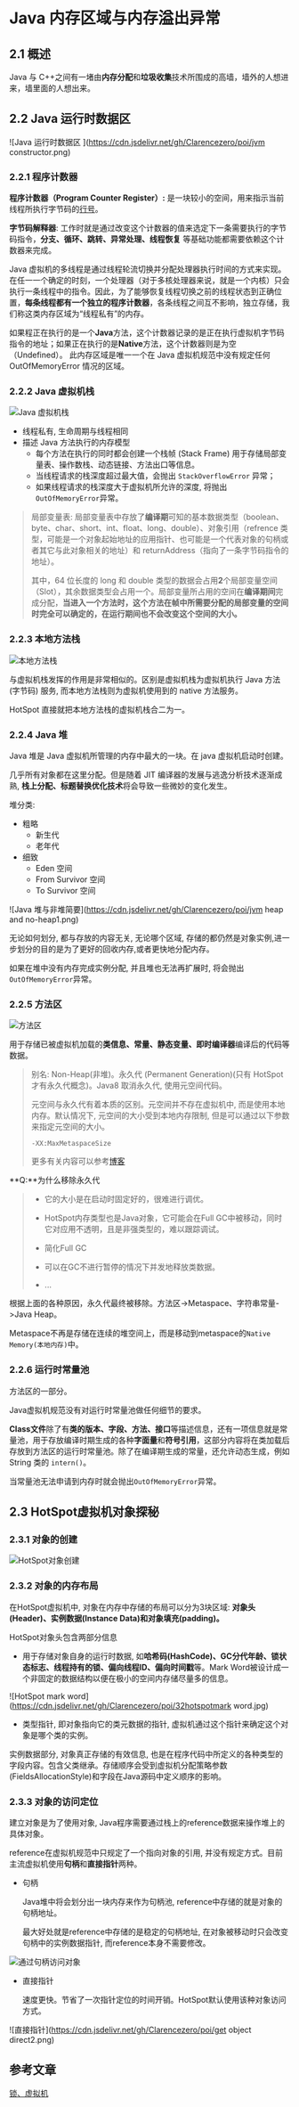 # Java 内存区域与内存溢出异常

## **2.1 概述**

Java 与 C++之间有一堵由**内存分配**和**垃圾收集**技术所围成的高墙，墙外的人想进来，墙里面的人想出来。

## **2.2 Java 运行时数据区**

![Java 运行时数据区 ](https://cdn.jsdelivr.net/gh/Clarencezero/poi/jvm constructor.png)

### 2.2.1 程序计数器

**程序计数器（Program Counter Register）:** 是一块较小的空间，用来指示当前线程所执行字节码的<u>行号</u>。

**字节码解释器**: 工作时就是通过改变这个计数器的值来选定下一条需要执行的字节码指令，**分支、循环、跳转、异常处理、线程恢复** 等基础功能都需要依赖这个计数器来完成。

Java 虚拟机的多线程是通过线程轮流切换并分配处理器执行时间的方式来实现。在任一一个确定的时刻，一个处理器（对于多核处理器来说，就是一个内核）只会执行一条线程中的指令。因此，为了能够恢复线程切换之前的线程状态到正确位置，**每条线程都有一个独立的程序计数器**，各条线程之间互不影响，独立存储，我们称这类内存区域为“线程私有”的内存。

如果程正在执行的是一个**Java**方法，这个计数器记录的是正在执行虚拟机字节码指令的地址；如果正在执行的是**Native**方法，这个计数器则是为空（Undefined）。 此内存区域是唯一一个在 Java 虚拟机规范中没有规定任何 OutOfMemoryError 情况的区域。

### 2.2.2 Java 虚拟机栈

![Java 虚拟机栈 ](https://cdn.jsdelivr.net/gh/Clarencezero/poi/jAVA.png)

- 线程私有, 生命周期与线程相同
- 描述 Java 方法执行的内存模型
  - 每个方法在执行的同时都会创建一个栈帧 (Stack Frame) 用于存储局部变量表、操作数栈、动态链接、方法出口等信息。
  - 当线程请求的栈深度超过最大值，会抛出 `StackOverflowError` 异常；
  - 如果线程请求的栈深度大于虚拟机所允许的深度, 将抛出`OutOfMemoryError`异常。      

> 局部变量表: 局部变量表中存放了**编译期**可知的基本数据类型（boolean、byte、char、short、int、float、long、double）、对象引用（refrence 类型，可能是一个对象起始地址的应用指针、也可能是一个代表对象的句柄或者其它与此对象相关的地址）和 returnAddress（指向了一条字节码指令的地址）。
>
> 其中，64 位长度的 long 和 double 类型的数据会占用**2**个局部变量空间（Slot），其余数据类型会占用一个。局部变量所占用的空间在**编译期间**完成分配，**当进入一个方法时，这个方法在帧中所需要分配的局部变量的空间时完全可以确定的，在运行期间也不会改变这个空间的大小。**

### 2.2.3 本地方法栈

![本地方法栈 ](https://cdn.jsdelivr.net/gh/Clarencezero/poi/本地方法栈.png)

与虚拟机栈发挥的作用是非常相似的。区别是虚拟机栈为虚拟机执行 Java 方法 (字节码) 服务, 而本地方法栈则为虚拟机使用到的 native 方法服务。

HotSpot 直接就把本地方法栈的虚拟机栈合二为一。

### 2.2.4 Java 堆

Java 堆是 Java 虚拟机所管理的内存中最大的一块。在 java 虚拟机启动时创建。

几乎所有对象都在这里分配。但是随着 JIT 编译器的发展与逃逸分析技术逐渐成熟, **栈上分配、标题替换优化技术**将会导致一些微妙的变化发生。

堆分类:

- 粗略
  - 新生代
  - 老年代
- 细致
  - Eden 空间
  - From Survivor 空间
  - To Survivor 空间

![Java 堆与非堆简要](https://cdn.jsdelivr.net/gh/Clarencezero/poi/jvm heap and no-heap1.png)

无论如何划分, 都与存放的内容无关, 无论哪个区域, 存储的都仍然是对象实例,进一步划分的目的是为了更好的回收内存,或者更快地分配内存。

如果在堆中没有内存完成实例分配, 并且堆也无法再扩展时, 将会抛出`OutOfMemoryError`异常。

### 2.2.5 方法区

![方法区](https://cdn.jsdelivr.net/gh/Clarencezero/poi/方法区.jpg)

用于存储已被虚拟机加载的**类信息、常量、静态变量、即时编译器**编译后的代码等数据。

> 别名: Non-Heap(非堆)。永久代 (Permanent Generation)(只有 HotSpot 才有永久代概念)。Java8 取消永久代, 使用元空间代码。
>
> 元空间与永久代有着本质的区别。元空间并不存在虚拟机中, 而是使用本地内存。默认情况下, 元空间的大小受到本地内存限制, 但是可以通过以下参数来指定元空间的大小。
>
> ```shell
> -XX:MaxMetaspaceSize
> ```
>
> 更多有关内容可以参考[博客 ](https://www.cnblogs.com/paddix/p/5309550.html)

**Q:**为什么移除永久代

> - 它的大小是在启动时固定好的，很难进行调优。
> - HotSpot内存类型也是Java对象，它可能会在Full GC中被移动，同时它对应用不透明，且是非强类型的，难以跟踪调试。
> - 简化Full GC
> - 可以在GC不进行暂停的情况下并发地释放类数据。
>
> - ...

根据上面的各种原因，永久代最终被移除。方法区->Metaspace、字符串常量->Java Heap。

Metaspace不再是存储在连续的堆空间上，而是移动到metaspace的`Native Memory(本地内存)`中。

### 2.2.6 运行时常量池

方法区的一部分。

Java虚拟机规范没有对运行时常量池做任何细节的要求。

**Class文件**除了有**类的版本、字段、方法、接口**等描述信息，还有一项信息就是常量池，用于存放编译时期生成的各种**字面量**和**符号引用**，这部分内容将在类加载后存放到方法区的运行时常量池。除了在编译期生成的常量，还允许动态生成，例如 String 类的 `intern()`。

当常量池无法申请到内存时就会抛出`OutOfMemoryError`异常。

## 2.3 HotSpot虚拟机对象探秘

### 2.3.1 对象的创建

![HotSpot对象创建](https://cdn.jsdelivr.net/gh/Clarencezero/poi/HotSpot%20create.png)



### 2.3.2 对象的内存布局

在HotSpot虚拟机中, 对象在内存中存储的布局可以分为3块区域: **对象头(Header)、实例数据(Instance Data)和对象填充(padding)。**

HotSpot对象头包含两部分信息

- 用于存储对象自身的运行时数据, 如**哈希码(HashCode)、GC分代年龄、锁状态标志、线程持有的锁、偏向线程ID、偏向时间戳**等。Mark Word被设计成一个非固定的数据结构以便在极小的空间内存储尽量多的信息。

![HotSpot mark word](https://cdn.jsdelivr.net/gh/Clarencezero/poi/32hotspotmark word.jpg)

- 类型指针, 即对象指向它的类元数据的指针, 虚拟机通过这个指针来确定这个对象是哪个类的实例。

实例数据部分, 对象真正存储的有效信息, 也是在程序代码中所定义的各种类型的字段内容。包含父类继承。存储顺序会受到虚拟机分配策略参数(FieldsAllocationStyle)和字段在Java源码中定义顺序的影响。



### 2.3.3 对象的访问定位

建立对象是为了使用对象, Java程序需要通过栈上的reference数据来操作堆上的具体对象。

reference在虚拟机规范中只规定了一个指向对象的引用, 并没有规定方式。目前主流虚拟机使用**句柄**和**直接指针**两种。

- 句柄

  Java堆中将会划分出一块内存来作为句柄池, reference中存储的就是对象的句柄地址。
  
  最大好处就是reference中存储的是稳定的句柄地址, 在对象被移动时只会改变句柄中的实例数据指针, 而reference本身不需要修改。

![通过句柄访问对象](https://cdn.jsdelivr.net/gh/Clarencezero/poi/jubing.png)

- 直接指针

  速度更快。节省了一次指针定位的时间开销。HotSpot默认使用该种对象访问方式。

![直接指针](https://cdn.jsdelivr.net/gh/Clarencezero/poi/get object direct2.png)



## 参考文章

[锁、虚拟机](http://www.liuhaihua.cn/archives/647554.html)









